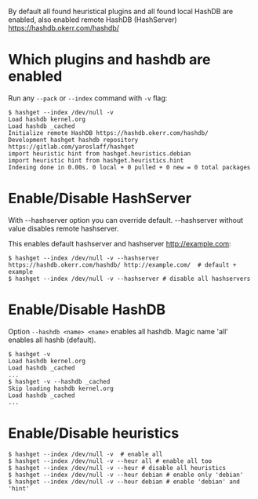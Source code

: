 By default all found heuristical plugins and all found local HashDB are enabled, also enabled remote HashDB (HashServer) https://hashdb.okerr.com/hashdb/

# Which plugins and hashdb are enabled
Run any `--pack` or `--index` command with `-v` flag:
```shell
$ hashget --index /dev/null -v       
Load hashdb kernel.org
Load hashdb _cached
Initialize remote HashDB https://hashdb.okerr.com/hashdb/
Development hashget hashdb repository
https://gitlab.com/yaroslaff/hashget
import heuristic hint from hashget.heuristics.debian
import heuristic hint from hashget.heuristics.hint
Indexing done in 0.00s. 0 local + 0 pulled + 0 new = 0 total packages
```

# Enable/Disable HashServer
With --hashserver option you can override default. --hashserver without value disables remote hashserver.

This enables default hashserver and hashserver http://example.com:
```shell
$ hashget --index /dev/null -v --hashserver https://hashdb.okerr.com/hashdb/ http://example.com/  # default + example
$ hashget --index /dev/null -v --hashserver # disable all hashservers                                                     
```

# Enable/Disable HashDB
Option `--hashdb <name> <name>` enables all hashdb. Magic name 'all' enables all hashb (default).
```shell
$ hashget -v
Load hashdb kernel.org
Load hashdb _cached
...
$ hashget -v --hashdb _cached
Skip loading hashdb kernel.org
Load hashdb _cached
...
```

# Enable/Disable heuristics
```shell
$ hashget --index /dev/null -v  # enable all 
$ hashget --index /dev/null -v --heur all # enable all too
$ hashget --index /dev/null -v --heur # disable all heuristics
$ hashget --index /dev/null -v --heur debian # enable only 'debian'
$ hashget --index /dev/null -v --heur debian # enable 'debian' and 'hint'
```

